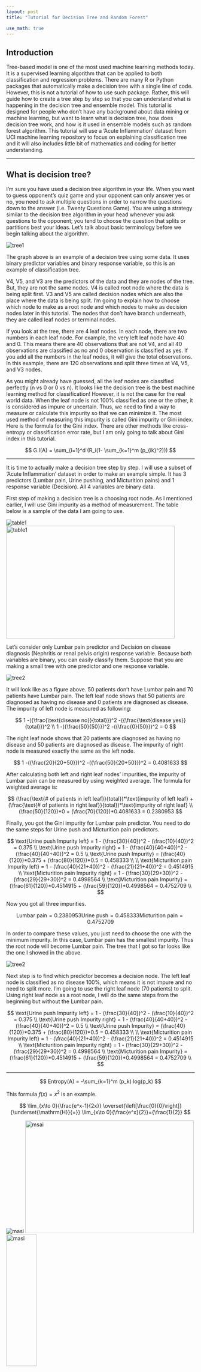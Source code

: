 ```yaml
---
layout: post
title: "Tutorial for Decision Tree and Random Forest"

use_math: true
---
```


## **Introduction**
Tree-based model is one of the most used machine learning methods today. It is a supervised learning algorithm that can be applied to both classification and regression problems. There are many R or Python packages that automatically make a decision tree with a single line of code. However, this is not a tutorial of how to use such package. Rather, this will guide how to create a tree step by step so that you can understand what is happening in the decision tree and ensemble model. This tutorial is designed for people who don’t have any background about data mining or machine learning, but want to learn what is decision tree, how does decision tree work, and how is it used in ensemble models such as random forest algorithm. This tutorial will use a ‘Acute Inflammation’ dataset from UCI machine learning repository to focus on explaining classification tree and it will also includes little bit of mathematics and coding for better understanding.

___

## **What is decision tree?**
I’m sure you have used a decision tree algorithm in your life. When you want to guess opponent’s quiz game and your opponent can only answer yes or no, you need to ask multiple questions in order to narrow the questions down to the answer (i.e. Twenty Questions Game). You are using a strategy similar to the decision tree algorithm in your head whenever you ask questions to the opponent; you tend to choose the question that splits or partitions best your ideas. Let’s talk about basic terminology before we begin talking about the algorithm.

![tree1]({{site.baseurl}}/images/tree1.jpg)

The graph above is an example of a decision tree using some data. It uses binary predictor variables and binary response variable, so this is an example of classification tree.

V4, V5, and V3 are the predictors of the data and they are nodes of the tree. But, they are not the same nodes. V4 is 	called root node where the data is being split first. V3 and V5 are called decision nodes which are also the place where the data is being split. I’m going to explain how to choose which node to make as a root node and which nodes to make as decision nodes later in this tutorial. The nodes that don’t have branch underneath, they are called leaf nodes or terminal nodes.

If you look at the tree, there are 4 leaf nodes. In each node, there are two numbers in each leaf node. For example, the very left leaf node have 40 and 0. This means there are 40 observations that are not V4, and all 40 observations are classified as no and 0 observation is classified as yes. If you add all the numbers in the leaf nodes, it will give the total observations. In this example, there are 120 observations and split three times at V4, V5, and V3 nodes.

As you might already have guessed, all the leaf nodes are classified perfectly (n vs 0 or 0 vs n). It looks like the decision tree is the best machine learning method for classification! However, it is not the case for the real world data. When the leaf node is not 100% classified as one or the other, it is considered as impure or uncertain. Thus, we need to find a way to measure or calculate this impurity so that we can minimize it. The most used method of measuring this impurity is called Gini impurity or Gini index. Here is the formula for the Gini index. There are other methods like cross-entropy or classification error rate, but I am only going to talk about Gini index in this tutorial.

$$
G.I(A) = \sum_{i=1}^d (R_i(1- \sum_{k=1}^m (p_{ik}^2)))
$$

___

It is time to actually make a decision tree step by step. I will use a subset of ‘Acute Inflammation’ dataset in order to make an example simple. It has 3 predictors (Lumbar pain, Urine pushing, and Micturition pains) and 1 response variable (Decision). All 4 variables are binary data.

First step of making a decision tree is a choosing root node. As I mentioned earlier, I will use Gini impurity as a method of measurement. The table below is a sample of the data I am going to  use.

![table1]({{site.baseurl}}/images/table1.jpg)
<img src="{{site.baseurl}}/images/table1.jpg" width="450px" height="300px" title="px(픽셀) 크기 설정" alt="table1">

Let’s consider only Lumbar pain predictor and Decision on disease diagnosis (Nephritis or renal pelvis origin) response variable. Because both variables are binary, you can easily classify them. Suppose that you are making a small tree with one predictor and one response variable.

![tree2]({{site.baseurl}}/images/tree2.jpg)

It will look like as a figure above. 50 patients don’t have Lumbar pain and 70 patients have Lumbar pain. The left leaf node shows that 50 patients are diagnosed as having no disease and 0 patients are diagnosed as disease. The impurity of left node is measured as following:

$$
1 -({\frac{\text{disease no}}{total}})^2 -({\frac{\text{disease yes}}{total}})^2 \\
1 -({\frac{50}{50}})^2 -({\frac{0}{50}})^2 = 0
$$

The right leaf node shows that 20 patients are diagnosed as having no disease and 50 patients are diagnosed as disease. The impurity of right node is measured exactly the same as the left node.

$$
1 -({\frac{20}{20+50}})^2 -({\frac{50}{20+50}})^2 = 0.4081633
$$

After calculating both left and right leaf nodes’ impurities, the impurity of Lumbar pain can be measured by using weighted average. The formula for weighted average is:

$$
(\frac{\text{# of patients in left leaf}}{total})*\text{impurity of left leaf} + (\frac{\text{# of patients in right leaf}}{total})*\text{impurity of right leaf} \\
(\frac{50}{120})*0 + (\frac{70}{120})*0.4081633 = 0.2380953
$$

Finally, you got the Gini impurity for Lumbar pain predictor. You need to do the same steps for Urine push and Micturition pain predictors.

$$
\text{Urine push Impurity left} = 1 - (\frac{30}{40})^2 - (\frac{10}{40})^2 = 0.375 \\
\text{Urine push Impurity right} = 1 - (\frac{40}{40+40})^2 - (\frac{40}{40+40})^2 = 0.5 \\
\text{Urine push Impurity} = (\frac{40}{120})*0.375 + (\frac{80}{120})*0.5 = 0.458333 \\
\\
\text{Micturition pain Impurity left} = 1 - (\frac{40}{21+40})^2 - (\frac{21}{21+40})^2 = 0.4514915 \\
\text{Micturition pain Impurity right} = 1 - (\frac{30}{29+30})^2 - (\frac{29}{29+30})^2 = 0.4998564 \\
\text{Micturition pain Impurity} = (\frac{61}{120})*0.4514915 + (\frac{59}{120})*0.4998564 = 0.4752709 \\
$$

Now you got all three impurities.

$$
\text{Lumbar pain} = 0.2380953
\text{Urine push} = 0.458333
\text{Micturition pain} = 0.4752709
$$

In order to compare these values, you just need to choose the one with the minimum impurity. In this case, Lumbar pain has the smallest impurity. Thus the root node will become Lumbar pain. The tree that I got so far looks like the one I showed in the above.

![tree2]({{site.baseurl}}/images/tree2.jpg)

Next step is to find which predictor becomes a decision node. The left leaf node is classified as no disease 100%, which means it is not impure and no need to split more. I’m going to use the right leaf node (70 patients) to split. Using right leaf node as a root node, I will do the same steps from the beginning but without the Lumbar pain.

$$
\text{Urine push Impurity left} = 1 - (\frac{30}{40})^2 - (\frac{10}{40})^2 = 0.375 \\
\text{Urine push Impurity right} = 1 - (\frac{40}{40+40})^2 - (\frac{40}{40+40})^2 = 0.5 \\
\text{Urine push Impurity} = (\frac{40}{120})*0.375 + (\frac{80}{120})*0.5 = 0.458333 \\
\\
\text{Micturition pain Impurity left} = 1 - (\frac{40}{21+40})^2 - (\frac{21}{21+40})^2 = 0.4514915 \\
\text{Micturition pain Impurity right} = 1 - (\frac{30}{29+30})^2 - (\frac{29}{29+30})^2 = 0.4998564 \\
\text{Micturition pain Impurity} = (\frac{61}{120})*0.4514915 + (\frac{59}{120})*0.4998564 = 0.4752709 \\
$$


___


$$
Entropy(A) = -\sum_{k=1}^m (p_k) log(p_k)
$$


This formula $f(x) = x^2$ is an example.

$$
\lim_{x\to 0}{\frac{e^x-1}{2x}}
\overset{\left[\frac{0}{0}\right]}{\underset{\mathrm{H}}{=}}
\lim_{x\to 0}{\frac{e^x}{2}}={\frac{1}{2}}
$$


![masi]({{site.baseurl}}/images/masi.jpg)
<img src="{{site.baseurl}}/images/masi.jpg" width="450px" height="300px" title="px(픽셀) 크기 설정" alt="msai"><br/>
<img src="{{site.baseurl}}/images/masi.jpg" width="40%" height="30%" title="px(픽셀) 크기 설정" alt="masi">